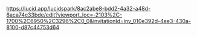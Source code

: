 https://lucid.app/lucidspark/8ac2abe8-bdd2-4a32-a48d-8aca74e33bde/edit?viewport_loc=-2103%2C-1700%2C6950%2C3296%2C0_0&invitationId=inv_010e392d-4ee3-430a-8100-d87c44753d64
